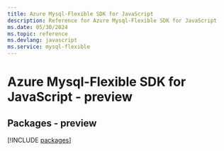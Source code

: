 ```yaml
---
title: Azure Mysql-Flexible SDK for JavaScript
description: Reference for Azure Mysql-Flexible SDK for JavaScript
ms.date: 05/30/2024
ms.topic: reference
ms.devlang: javascript
ms.service: mysql-flexible
---
```

# Azure Mysql-Flexible SDK for JavaScript - preview
## Packages - preview
[!INCLUDE [packages](mysql-flexible-index.md)]
